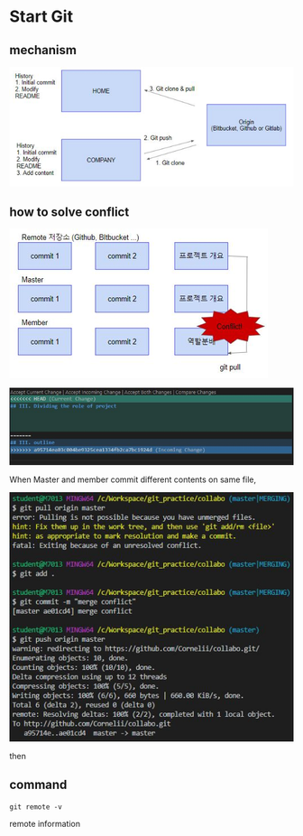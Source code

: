 # Start Git

## mechanism

![mechanism_of_git](../assets/images/git-mechanism.jpg)


## how to solve conflict

![conflict_situation](../assets/images/git-conflict-situation.jpg)

![conflict_window](../assets/images/git-conflict.jpg)

When Master and member commit different contents on same file,

![conflict_solution_command](../assets/images/git-conflict-merge.jpg)

then 

## command

`git remote -v`

remote information